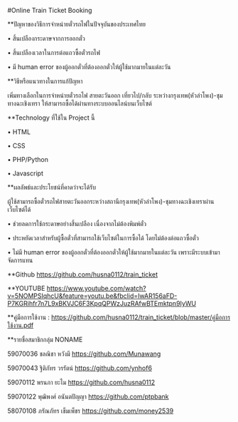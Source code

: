 #Online Train Ticket Booking

**ปัญหาของวิธีการจำหน่ายตั๋วรถไฟในปัจจุบันของประเทศไทย

•	สิ้นเปลืองกระดาษจากการออกตั๋ว

•	สิ้นเปลืองเวลาในการต่อแถวซื้อตั๋วรถไฟ

•	มี human error ของผู้ออกตั๋วที่ต้องออกตั๋วให้ผู้ใช้มากมายในแต่ละวัน

**วิธีหรือแนวทางในการแก้ปัญหา

เพิ่มทางเลือกในการจำหน่ายตั๋วรถไฟ สายตะวันออก เที่ยวไป/กลับ ระหว่างกรุงเทพ(หัวลำโพง)-ชุมทางฉะเชิงเทรา ให้สามารถซื้อได้ผ่านทางระบบออนไลน์บนเว็บไซต์

**Technology ที่ใช้ใน Project นี้

•	HTML

•	CSS

•	PHP/Python

•	Javascript

**ผลลัพธ์และประโยชน์ที่คาดว่าจะได้รับ

ผู้ใช้สามารถซื้อตั๋วรถไฟสายตะวันออกระหว่างสถานีกรุงเทพ(หัวลำโพง)-ชุมทางฉะเชิงเทราผ่านเว็บไซต์ได้

•	ช่วยลดการใช้กระดาษอย่างสิ้นเปลือง เนื่องจากไม่ต้องพิมพ์ตั๋ว

•	ประหยัดเวลาสำหรับผู้ซื้อตั๋วที่สามารถใช้เว็บไซต์ในการซื้อได้ โดยไม่ต้องต่อแถวซื้อตั๋ว

•	ไม่มี human error ของผู้ออกตั๋วที่ต้องออกตั๋วให้ผู้ใช้มากมายในแต่ละวัน เพราะมีระบบเข้ามาจัดการแทน

**Github  https://github.com/husna0112/train_ticket

**YOUTUBE  https://www.youtube.com/watch?v=5NOMPSIqhcU&feature=youtu.be&fbclid=IwAR156aFD-P7KGRihfr7n7L9xBKVJC6F3KpqQPWzJuzRAfwBTEmktpn9IyWU

**คู่มือการใช้งาน : https://github.com/husna0112/train_ticket/blob/master/คู่มือการใช้งาน.pdf

**รายชื่อสมาชิกกลุ่ม NONAME

59070036	ชลณิชา หวังมี	https://github.com/Munawang

59070043	ฐิติภัทร วรรัตน์	https://github.com/ynhof6

59070112	พรนภา ยะไม	https://github.com/husna0112

59070122	พุฒิพงศ์ อนันตปัญญา	https://github.com/ptpbank

58070108	ภรัณภัทร เข็มเพ็ชร	https://github.com/money2539
